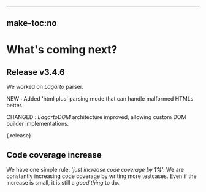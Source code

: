 -----
make-toc:no
-----
# What's coming next?

## Release v3.4.6

We worked on *Lagarto* parser.

NEW
: Added 'html plus' parsing mode that can handle malformed HTMLs better.

CHANGED
: *LagartoDOM* architecture improved, allowing custom DOM builder implementations.

{.release}


## Code coverage increase

We have one simple rule: '_just increase code coverage by **1%**_'. We are constantly increasing code coverage by writing more testcases. Even if the increase is small, it is still a _good thing_ to do.